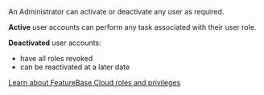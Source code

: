 An Administrator can activate or deactivate any user as required.

**Active** user accounts can perform any task associated with their user role.

**Deactivated** user accounts:
* have all roles revoked
* can be reactivated at a later date

[Learn about FeatureBase Cloud roles and privileges](/cloud/cloud-configuration/cloud-user-roles-ref)
